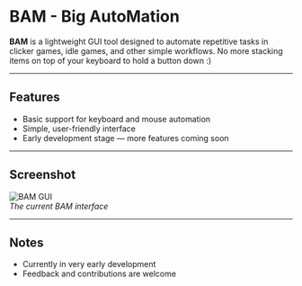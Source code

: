# BAM - Big AutoMation

**BAM** is a lightweight GUI tool designed to automate repetitive tasks in clicker games, idle games, and other simple workflows.
No more stacking items on top of your keyboard to hold a button down :)

---

## Features

- Basic support for keyboard and mouse automation  
- Simple, user-friendly interface  
- Early development stage — more features coming soon  

---

## Screenshot

![BAM GUI](./screenshots/interface.png)  
*The current BAM interface*

---

## Notes

- Currently in very early development  
- Feedback and contributions are welcome  
